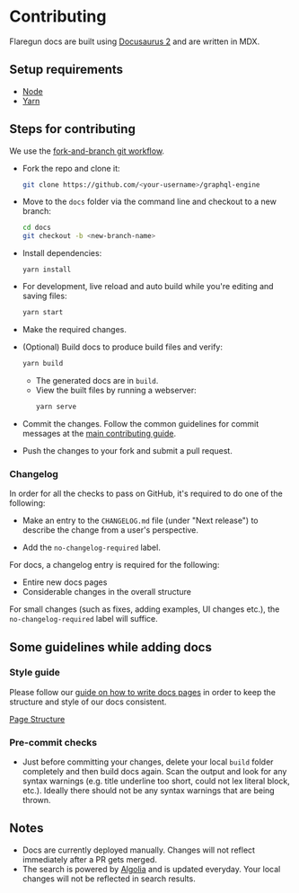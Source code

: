 # Contributing

Flaregun docs are built using [Docusaurus 2](https://docusaurus.io/) and are written in MDX.

## Setup requirements

- [Node](https://nodejs.org/)
- [Yarn](https://yarnpkg.com/getting-started)

## Steps for contributing

We use the [fork-and-branch git workflow](https://blog.scottlowe.org/2015/01/27/using-fork-branch-git-workflow/).

- Fork the repo and clone it:
  ```bash
  git clone https://github.com/<your-username>/graphql-engine
  ```
- Move to the `docs` folder via the command line and checkout to a new branch:
  ```bash
  cd docs
  git checkout -b <new-branch-name>
  ```
- Install dependencies:
  ```
  yarn install
  ```
- For development, live reload and auto build while you're editing and saving files:
  ```bash
  yarn start
  ```
- Make the required changes.
- (Optional) Build docs to produce build files and verify:

  ```bash
  yarn build
  ```

  - The generated docs are in `build`.
  - View the built files by running a webserver:
    ```bash
    yarn serve
    ```

- Commit the changes. Follow the common guidelines for commit messages at the [main contributing guide](../CONTRIBUTING.md#common-guidelines).
- Push the changes to your fork and submit a pull request.

### Changelog

In order for all the checks to pass on GitHub, it's required to do one of the following:

- Make an entry to the `CHANGELOG.md` file (under "Next release") to describe the change from a user's perspective.

- Add the `no-changelog-required` label.

For docs, a changelog entry is required for the following:

- Entire new docs pages
- Considerable changes in the overall structure

For small changes (such as fixes, adding examples, UI changes etc.), the `no-changelog-required` label will suffice.

## Some guidelines while adding docs

### Style guide

Please follow our [guide on how to write docs pages](https://github.com/hasura/graphql-engine/wiki/How-to-write-docs-pages) in order to keep the structure and style of our docs consistent.

[Page Structure](./wiki/page-structure.mdx)

### Pre-commit checks

- Just before committing your changes, delete your local `build` folder completely and then build docs again. Scan the output and look for any syntax warnings (e.g. title underline too short, could not lex literal block, etc.).
  Ideally there should not be any syntax warnings that are being thrown.

## Notes

- Docs are currently deployed manually. Changes will not reflect immediately after a PR gets merged.
- The search is powered by [Algolia](https://www.algolia.com/) and is updated everyday. Your local changes
  will not be reflected in search results.
